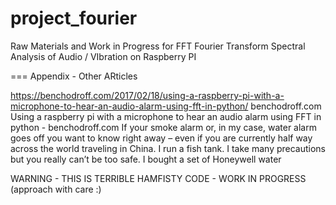 # project_fourier
Raw Materials and Work in Progress for FFT Fourier Transform Spectral Analysis of Audio / VIbration on Raspberry PI



===
Appendix - Other ARticles

https://benchodroff.com/2017/02/18/using-a-raspberry-pi-with-a-microphone-to-hear-an-audio-alarm-using-fft-in-python/
benchodroff.com
Using a raspberry pi with a microphone to hear an audio alarm using FFT in python - benchodroff.com
If your smoke alarm or, in my case, water alarm goes off you want to know right away – even if you are currently half way across the world traveling in China. I run a fish tank. I take many precautions but you really can’t be too safe. I bought a set of Honeywell water


WARNING - THIS IS TERRIBLE HAMFISTY CODE - WORK IN PROGRESS (approach with care :)
